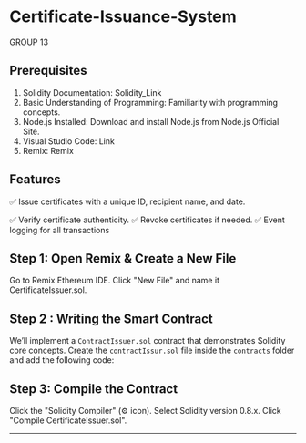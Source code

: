 # Certificate-Issuance-System
GROUP 13

## Prerequisites


1. Solidity Documentation: Solidity_Link
2. Basic Understanding of Programming: Familiarity with programming concepts.
3. Node.js Installed: Download and install Node.js from Node.js Official Site.
5. Visual Studio Code: Link
6. Remix: Remix



## Features
✅ Issue certificates with a unique ID, recipient name, and date.

✅ Verify certificate authenticity.
✅ Revoke certificates if needed.
✅ Event logging for all transactions


## Step 1: Open Remix & Create a New File
Go to Remix Ethereum IDE.
Click "New File" and name it CertificateIssuer.sol.


## Step 2 : Writing the Smart Contract

We’ll implement a `ContractIssuer.sol` contract that demonstrates Solidity core concepts. Create the `contractIssur.sol` file inside the `contracts` folder and add the following code:



## Step 3: Compile the Contract
Click the "Solidity Compiler" (⚙ icon).
Select Solidity version 0.8.x.
Click "Compile CertificateIssuer.sol".


---



